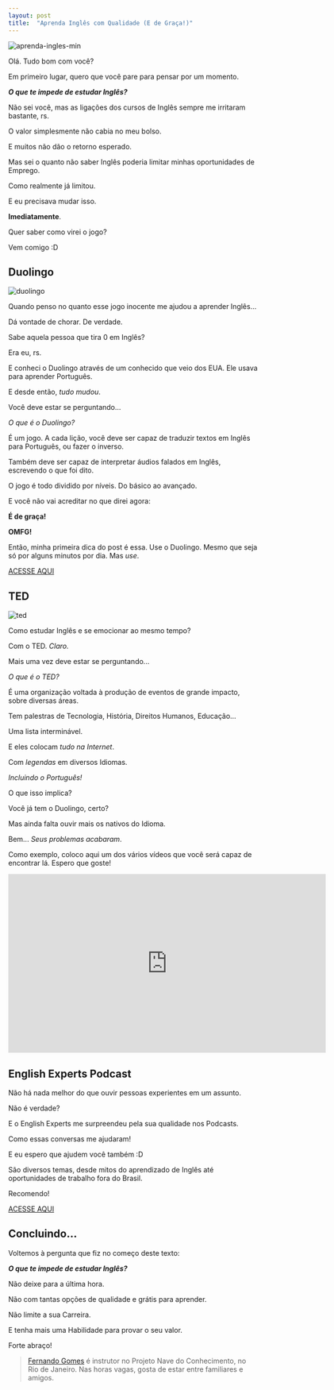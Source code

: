 ```yaml
---
layout: post
title:  "Aprenda Inglês com Qualidade (E de Graça!)"
---
```


![aprenda-ingles-min](https://cloud.githubusercontent.com/assets/12460407/23669894/94dd7222-0344-11e7-944a-423f78367f8e.jpg)

Olá. Tudo bom com você?

Em primeiro lugar, quero que você pare para pensar por um momento.

***O que te impede de estudar Inglês?***

Não sei você, mas as ligações dos cursos de Inglês sempre me irritaram bastante, rs. 

O valor simplesmente não cabia no meu bolso. 

E muitos não dão o retorno esperado.

Mas sei o quanto não saber Inglês poderia limitar minhas oportunidades de Emprego. 

Como realmente já limitou.

E eu precisava mudar isso.

**Imediatamente**.

Quer saber como virei o jogo? 

Vem comigo :D

## Duolingo

![duolingo](https://cloud.githubusercontent.com/assets/12460407/23670135/8606c1c6-0345-11e7-9679-f2a49c39cd0f.png)

Quando penso no quanto esse jogo inocente me ajudou a aprender Inglês...

Dá vontade de chorar. De verdade.

Sabe aquela pessoa que tira 0 em Inglês?

Era eu, rs.

E conheci o Duolingo através de um conhecido que veio dos EUA. Ele usava para aprender Português.

E desde então, *tudo mudou*.

Você deve estar se perguntando... 

*O que é o Duolingo?*

É um jogo. A cada lição, você deve ser capaz de traduzir textos em Inglês para Português, ou fazer o inverso.

Também deve ser capaz de interpretar áudios falados em Inglês, escrevendo o que foi dito.

O jogo é todo dividido por níveis. Do básico ao avançado.

E você não vai acreditar no que direi agora:

**É de graça!**

**OMFG!**

Então, minha primeira dica do post é essa. Use o Duolingo. Mesmo que seja só por alguns minutos por dia. Mas *use*.

[ACESSE AQUI](http://duolingo.com)

## TED

![ted](https://cloud.githubusercontent.com/assets/12460407/23670861/e3b62652-0347-11e7-920d-49e7c3d9777e.png)

Como estudar Inglês e se emocionar ao mesmo tempo?

Com o TED. *Claro.*

Mais uma vez deve estar se perguntando...

*O que é o TED?*

É uma organização voltada à produção de eventos de grande impacto, sobre diversas áreas.

Tem palestras de Tecnologia, História, Direitos Humanos, Educação...

Uma lista interminável.

E eles colocam *tudo na Internet*.

Com *legendas* em diversos Idiomas.

*Incluindo o Português!*

O que isso implica?

Você já tem o Duolingo, certo?

Mas ainda falta ouvir mais os nativos do Idioma.

Bem... *Seus problemas acabaram*.

Como exemplo, coloco aqui um dos vários vídeos que você será capaz de encontrar lá. Espero que goste!

<iframe src="https://embed.ted.com/talks/lang/pt-br/ken_robinson_says_schools_kill_creativity" width="640" height="360" frameborder="0" scrolling="no" webkitAllowFullScreen mozallowfullscreen allowFullScreen></iframe>

## English Experts Podcast

Não há nada melhor do que ouvir pessoas experientes em um assunto.

Não é verdade?

E o English Experts me surpreendeu pela sua qualidade nos Podcasts.

Como essas conversas me ajudaram!

E eu espero que ajudem você também :D

São diversos temas, desde mitos do aprendizado de Inglês até oportunidades de trabalho fora do Brasil.

Recomendo!

[ACESSE AQUI](http://www.englishexperts.com.br/english-podcast/)

## Concluindo...

Voltemos à pergunta que fiz no começo deste texto:

***O que te impede de estudar Inglês?***

Não deixe para a última hora. 

Não com tantas opções de qualidade e grátis para aprender.

Não limite a sua Carreira.

E tenha mais uma Habilidade para provar o seu valor.

Forte abraço!

> [Fernando Gomes](https://www.facebook.com/ferandog.araujo) é instrutor no Projeto Nave do Conhecimento, no Rio de Janeiro. Nas horas vagas, gosta de estar entre familiares e amigos.




